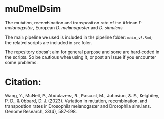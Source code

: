 # muDmelDsim
The mutation, recombination and transposition rate of the African *D. melanogaster*, European *D. melanogaster* and *D. simulans*



The main pipeline we used is included in the pipeline folder: `main_v2.Rmd`; the related scripts are included in `src` foler.

The repository doesn't aim for general purpose and some are hard-coded in the scripts. So be cautious when using it, or post an Issue if you encounter some problems.

# Citation:

Wang, Y., McNeil, P., Abdulazeez, R., Pascual, M., Johnston, S. E., Keightley, P. D., & Obbard, D. J. (2023). Variation in mutation, recombination, and transposition rates in Drosophila melanogaster and Drosophila simulans. Genome Research, 33(4), 587-598.